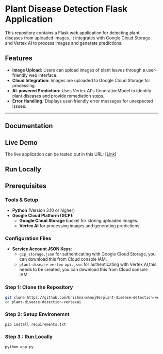 # Plant Disease Detection Flask Application

This repository contains a Flask web application for detecting plant diseases from uploaded images. It integrates with Google Cloud Storage and Vertex AI to process images and generate predictions.

## Features

- **Image Upload:** Users can upload images of plant leaves through a user-friendly web interface.
- **Cloud Integration:** Images are uploaded to Google Cloud Storage for processing.
- **AI-powered Prediction:** Uses Vertex AI's GenerativeModel to identify plant diseases and provide remediation steps.
- **Error Handling:** Displays user-friendly error messages for unexpected issues.

---

## Documentation


## Live Demo
The live application can be tested out in this URL: [[Link](https://plant-disease-detection-268625998399.us-central1.run.app/)]

  
## Run Locally

## Prerequisites

### Tools & Setup
- **Python** (Version 3.10 or higher)
- **Google Cloud Platform (GCP)**:
  - **Google Cloud Storage** bucket for storing uploaded images.
  - **Vertex AI** for processing images and generating predictions.

### Configuration Files
- **Service Account JSON Keys**:
  - `gcp_storage.json` for authenticating with Google Cloud Storage, you can download this from Cloud console IAM.
  - `plant-disease-vertex-api.json` for authenticating with Vertex AI,this needs to be created, you can download this from Cloud console IAM.

### Step 1: Clone the Repository
```bash
git clone https://github.com/krishna-manoj96/plant-disease-detection-vertexai
cd plant-disease-detection-vertexai
```

### Step 2: Setup Environemnt
```bash
pip install requirements.txt
```

### Step 3 : Run Locally
```bash
python app.py
```
